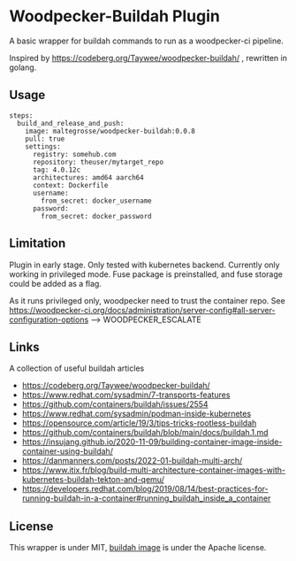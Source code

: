 # Woodpecker-Buildah Plugin
A basic wrapper for buildah commands to run as a woodpecker-ci pipeline.

Inspired by https://codeberg.org/Taywee/woodpecker-buildah/ , rewritten in golang.

## Usage
```
steps:
  build_and_release_and_push:
    image: maltegrosse/woodpecker-buildah:0.0.8
    pull: true
    settings:
      registry: somehub.com
      repository: theuser/mytarget_repo
      tag: 4.0.12c
      architectures: amd64 aarch64
      context: Dockerfile
      username:
        from_secret: docker_username
      password:
        from_secret: docker_password
```
## Limitation
Plugin in early stage. Only tested with kubernetes backend. Currently only working in privileged mode. Fuse package is preinstalled, and fuse storage could be added as a flag.

As it runs privileged only, woodpecker need to trust the container repo. See https://woodpecker-ci.org/docs/administration/server-config#all-server-configuration-options --> WOODPECKER_ESCALATE

## Links
A collection of useful buildah articles
- https://codeberg.org/Taywee/woodpecker-buildah/
- https://www.redhat.com/sysadmin/7-transports-features
- https://github.com/containers/buildah/issues/2554
- https://www.redhat.com/sysadmin/podman-inside-kubernetes
- https://opensource.com/article/19/3/tips-tricks-rootless-buildah
- https://github.com/containers/buildah/blob/main/docs/buildah.1.md
- https://insujang.github.io/2020-11-09/building-container-image-inside-container-using-buildah/
- https://danmanners.com/posts/2022-01-buildah-multi-arch/
- https://www.itix.fr/blog/build-multi-architecture-container-images-with-kubernetes-buildah-tekton-and-qemu/
- https://developers.redhat.com/blog/2019/08/14/best-practices-for-running-buildah-in-a-container#running_buildah_inside_a_container


## License

This wrapper is under MIT, [buildah image](https://github.com/containers/buildah/blob/04c61a7b7277e44ea69ea93ebbded92fdecac036/contrib/buildahimage/Containerfile) is under the Apache license.